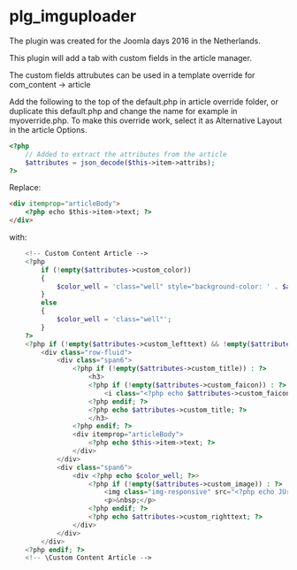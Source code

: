 # plg_imguploader

The plugin was created for the Joomla days 2016 in the Netherlands.

This plugin will add a tab with custom fields in the article manager.

The custom fields attrubutes can be used in a template override for com_content -> article

Add the following to the top of the default.php in article override folder, or duplicate this default.php and change the name for example in myoverride.php. To make this override work, select it as Alternative Layout in the article Options.
```php
<?php
	// Added to extract the attributes from the article
	$attributes = json_decode($this->item->attribs);
?>
```
Replace:
```html
<div itemprop="articleBody">
	<?php echo $this->item->text; ?>
</div>
```
with:
```php
	<!-- Custom Content Article -->
	<?php
		if (!empty($attributes->custom_color))
		{
			$color_well = 'class="well" style="background-color: ' . $attributes->custom_color . '"';
		}
		else
		{
			$color_well = 'class="well"';
		}
	?>
	<?php if (!empty($attributes->custom_lefttext) && !empty($attributes->custom_righttext)) : ?>
		<div class="row-fluid">
			<div class="span6">
				<?php if (!empty($attributes->custom_title)) : ?>
					<h3>
					<?php if (!empty($attributes->custom_faicon)) : ?>
						<i class="<?php echo $attributes->custom_faicon; ?>"></i>
					<?php endif; ?>
					<?php echo $attributes->custom_title; ?>
					</h3>
				<?php endif; ?>
				<div itemprop="articleBody">
					<?php echo $this->item->text; ?>
				</div>
			</div>
			<div class="span6">
				<div <?php echo $color_well; ?>>
					<?php if (!empty($attributes->custom_image)) : ?>
						<img class="img-responsive" src="<?php echo JUri::root() . $attributes->custom_image; ?>">
						<p>&nbsp;</p>
					<?php endif; ?>
					<?php echo $attributes->custom_righttext; ?>
				</div>
			</div>
		</div>
	<?php endif; ?>
	<!-- \Custom Content Article -->
```
